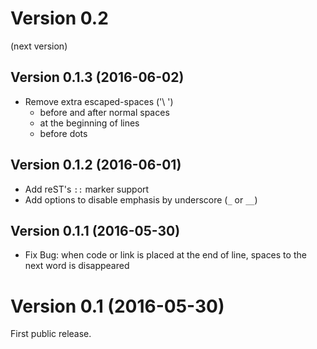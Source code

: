 Version 0.2
===========

(next version)

Version 0.1.3 (2016-06-02)
--------------------------

* Remove extra escaped-spaces ('\ ')
    * before and after normal spaces
    * at the beginning of lines
    * before dots

Version 0.1.2 (2016-06-01)
--------------------------

* Add reST's `::` marker support
* Add options to disable emphasis by underscore (`_` or `__`)

Version 0.1.1 (2016-05-30)
--------------------------

* Fix Bug: when code or link is placed at the end of line, spaces to the next word is disappeared

Version 0.1 (2016-05-30)
========================

First public release.
